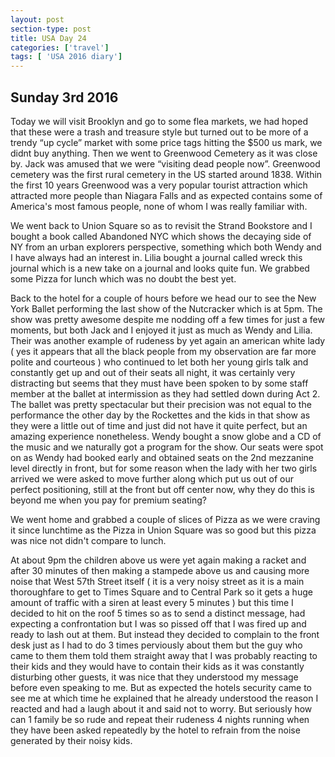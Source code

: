 ```yaml
---
layout: post
section-type: post
title: USA Day 24
categories: ['travel']
tags: [ 'USA 2016 diary']
---
```

## Sunday 3rd 2016
Today we will visit Brooklyn and go to some flea markets, we had hoped that these were a trash and treasure style but turned out to be more of a trendy “up cycle” market with some price tags hitting the $500 us mark, we didnt buy anything. Then we went to Greenwood Cemetery as it was close by. Jack was amused that we were “visiting dead people now”. Greenwood cemetery was the first rural cemetery in the US started around 1838. Within the first 10 years Greenwood was a very popular tourist attraction which attracted more people than Niagara Falls and as expected contains some of America's most famous people, none of whom I was really familiar with.

We went back to Union Square so as to revisit the Strand Bookstore and I bought a book called Abandoned NYC which shows the decaying side of NY from an urban explorers perspective, something which both Wendy and I have always had an interest in. Lilia bought a journal called wreck this journal which is a new take on a journal and looks quite fun.
We grabbed some Pizza for lunch which was no doubt the best yet.

Back to the hotel for a couple of hours before we head our to see the New York Ballet performing the last show of the Nutcracker which is at 5pm.
The show was pretty awesome despite me nodding off a few times for just a few moments, but both Jack and I enjoyed it just as much as Wendy and Lilia. Their was another example of rudeness by yet again an american white lady ( yes it appears that all the black people from my observation are far more polite and courteous ) who continued to let both her young girls talk and constantly get up and out of their seats all night, it was certainly very distracting but seems that they must have been spoken to by some staff member at the ballet at intermission as they had settled down during Act 2. The ballet was pretty spectacular but their precision was not equal to the performance the other day by the Rockettes and the kids in that show as they were a little out of time and just did not have it quite perfect, but an amazing experience nonetheless. Wendy bought a snow globe and a CD of the music and we naturally got a program for the show. Our seats were spot on as Wendy had booked early and obtained seats on the 2nd mezzanine level directly in front, but for some reason when the lady with her two girls arrived we were asked to move further along which put us out of our perfect positioning, still at the front but off center now, why they do this is beyond me when you pay for premium seating?

We went home and grabbed a couple of slices of Pizza as we were craving it since lunchtime as the Pizza in Union Square was so good but this pizza was nice not didn't compare to lunch.

At about 9pm the children above us were yet again making a racket and after 30 minutes of then making a stampede above us and causing more noise that West 57th Street itself ( it is a very noisy street as it is a main thoroughfare to get to Times Square and to Central Park so it gets a huge amount of traffic with a siren at least every 5 minutes ) but this time I decided to hit on the roof 5 times so as to send a distinct message, had expecting a confrontation but I was so pissed off that I was fired up and ready to lash out at them. But instead they decided to complain to the front desk just as I had to do 3 times perviously about them but the guy who came to them them told them straight away that I was probably reacting to their kids and they would have to contain their kids as it was constantly disturbing other guests, it was nice that they understood my message before even speaking to me. But as expected the hotels security came to see me at which time he explained that he already understood the reason I reacted and had a laugh about it and said not to worry. But seriously how can 1 family be so rude and repeat their rudeness 4 nights running when they have been asked repeatedly by the hotel to refrain from the noise generated by their noisy kids.
